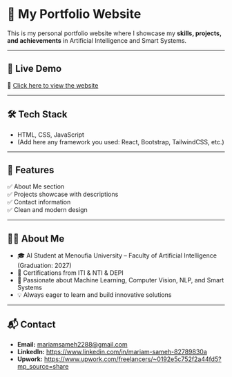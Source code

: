 # 🌟 My Portfolio Website  

This is my personal portfolio website where I showcase my **skills, projects, and achievements** in Artificial Intelligence and Smart Systems.  

---

## 🚀 Live Demo  
🔗 [Click here to view the website](http://127.0.0.1:61063/index.html)


---

## 🛠️ Tech Stack  
- HTML, CSS, JavaScript  
- (Add here any framework you used: React, Bootstrap, TailwindCSS, etc.)  

---

## 📌 Features  
✅ About Me section  
✅ Projects showcase with descriptions  
✅ Contact information  
✅ Clean and modern design  

---

## 👩‍💻 About Me  
- 🎓 AI Student at Menoufia University – Faculty of Artificial Intelligence (Graduation: 2027)  
- 📜 Certifications from ITI & NTI & DEPI 
- 🌱 Passionate about Machine Learning, Computer Vision, NLP, and Smart Systems  
- 💡 Always eager to learn and build innovative solutions  

---

## 📬 Contact  
- **Email:** mariamsameh2288@gmail.com  
- **LinkedIn:** https://www.linkedin.com/in/mariam-sameh-82789830a  
- **Upwork:** https://www.upwork.com/freelancers/~0192e5c752f2a44fd5?mp_source=share  

